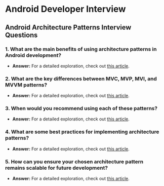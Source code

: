 # Android Developer Interview
## Android Architecture Patterns Interview Questions

### 1. What are the main benefits of using architecture patterns in Android development?
- **Answer:** For a detailed exploration, check out [this article](https://medium.com/@phyothinzaraung/what-are-the-main-benefits-of-using-architecture-patterns-in-android-development-21e6597230d7).

### 2. What are the key differences between MVC, MVP, MVI, and MVVM patterns?
- **Answer:** For a detailed exploration, check out [this article](https://medium.com/@phyothinzaraung/key-differences-between-android-architecture-patterns-mvc-mvp-mvi-and-mvvm-930c22893601).

### 3. When would you recommend using each of these patterns?
- **Answer:** For a detailed exploration, check out [this article](https://medium.com/@phyothinzaraung/when-would-you-recommend-using-each-of-these-patterns-a9d68b538f28).

### 4. What are some best practices for implementing architecture patterns?
- **Answer:** For a detailed exploration, check out [this article](https://medium.com/@phyothinzaraung/what-are-some-best-practices-for-implementing-architecture-pattern-e01525e12b2b).

### 5. How can you ensure your chosen architecture pattern remains scalable for future development?
- **Answer:** For a detailed exploration, check out [this article](https://medium.com/@phyothinzaraung/how-can-you-ensure-your-chosen-architecture-pattern-remains-scalable-for-future-development-ef4fab6db428).



